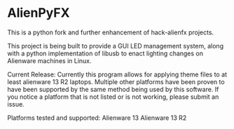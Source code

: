 # AlienPyFX

This is a python fork and further enhancement of hack-alienfx projects.

This project is being built to provide a GUI LED management system, along with a python implementation of libusb to enact lighting changes on Alienware machines in Linux. 

Current Release:
 Currently this program allows for applying theme files to at least alienware 13 R2 laptops.  Multiple other platforms have been proven to have been supported by the same method being used by this software.  If you notice a platform that is not listed or is not working, please submit an issue.
 
 Platforms tested and supported:
  Alienware 13
  Alienware 13 R2
